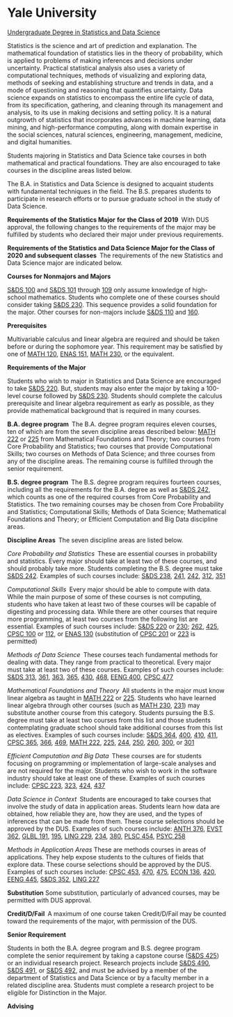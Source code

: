 # Yale University

[Undergraduate Degree in Statistics and Data Science](http://catalog.yale.edu/ycps/subjects-of-instruction/statistics/)

Statistics is the science and art of prediction and explanation. The mathematical foundation of statistics lies in the theory of probability, which is applied to problems of making inferences and decisions under uncertainty. Practical statistical analysis also uses a variety of computational techniques, methods of visualizing and exploring data, methods of seeking and establishing structure and trends in data, and a mode of questioning and reasoning that quantifies uncertainty. Data science expands on statistics to encompass the entire life cycle of data, from its specification, gathering, and cleaning through its management and analysis, to its use in making decisions and setting policy. It is a natural outgrowth of statistics that incorporates advances in machine learning, data mining, and high-performance computing, along with domain expertise in the social sciences, natural sciences, engineering, management, medicine, and digital humanities.

Students majoring in Statistics and Data Science take courses in both mathematical and practical foundations. They are also encouraged to take courses in the discipline areas listed below.

The B.A. in Statistics and Data Science is designed to acquaint students with fundamental techniques in the field. The B.S. prepares students to participate in research efforts or to pursue graduate school in the study of Data Science.

**Requirements of the Statistics Major** **for** **the Class of 2019** With DUS approval, the following changes to the requirements of the major may be fulfilled by students who declared their major under previous requirements.

**Requirements of the Statistics and Data Science Major for the Class of 2020 and subsequent classes** The requirements of the new Statistics and Data Science major are indicated below.

**Courses for Nonmajors and Majors**

[S&DS 100](http://catalog.yale.edu/search/?P=S%26DS%20100) and [S&DS 101](http://catalog.yale.edu/search/?P=S%26DS%20101) through [109](http://catalog.yale.edu/search/?P=S%26DS%20109) only assume knowledge of high-school mathematics. Students who complete one of these courses should consider taking [S&DS 230](http://catalog.yale.edu/search/?P=S%26DS%20230). This sequence provides a solid foundation for the major. Other courses for non-majors include [S&DS 110](http://catalog.yale.edu/search/?P=S%26DS%20110) and [160](http://catalog.yale.edu/search/?P=S%26DS%20160).

**Prerequisites**

Multivariable calculus and linear algebra are required and should be taken before or during the sophomore year. This requirement may be satisfied by one of [MATH 120](http://catalog.yale.edu/search/?P=MATH%20120), [ENAS 151](http://catalog.yale.edu/search/?P=ENAS%20151), [MATH 230](http://catalog.yale.edu/search/?P=MATH%20230), or the equivalent.

**Requirements of the Major**

Students who wish to major in Statistics and Data Science are encouraged to take [S&DS 220](http://catalog.yale.edu/search/?P=S%26DS%20220). But, students may also enter the major by taking a 100-level course followed by [S&DS 230](http://catalog.yale.edu/search/?P=S%26DS%20230). Students should complete the calculus prerequisite and linear algebra requirement as early as possible, as they provide mathematical background that is required in many courses. 

**B.A. degree program** The B.A. degree program requires eleven courses, ten of which are from the seven discipline areas described below: [MATH 222](http://catalog.yale.edu/search/?P=MATH%20222) or [225](http://catalog.yale.edu/search/?P=MATH%20225) from Mathematical Foundations and Theory; two courses from Core Probability and Statistics; two courses that provide Computational Skills; two courses on Methods of Data Science; and three courses from any of the discipline areas. The remaining course is fulfilled through the senior requirement.

**B.S. degree program** The B.S. degree program requires fourteen courses, including all the requirements for the B.A. degree as well as [S&DS 242](http://catalog.yale.edu/search/?P=S%26DS%20242), which counts as one of the required courses from Core Probability and Statistics. The two remaining courses may be chosen from Core Probability and Statistics; Computational Skills; Methods of Data Science; Mathematical Foundations and Theory; or Efficient Computation and Big Data discipline areas.

**Discipline Areas** The seven discipline areas are listed below. 

_Core Probability and Statistics_ These are essential courses in probability and statistics. Every major should take at least two of these courses, and should probably take more. Students completing the B.S. degree must take [S&DS 242](http://catalog.yale.edu/search/?P=S%26DS%20242). Examples of such courses include: [S&DS 238](http://catalog.yale.edu/search/?P=S%26DS%20238), [241](http://catalog.yale.edu/search/?P=S%26DS%20241), [242](http://catalog.yale.edu/search/?P=S%26DS%20242), [312](http://catalog.yale.edu/search/?P=S%26DS%20312), [351](http://catalog.yale.edu/search/?P=S%26DS%20351)

_Computational Skills_ Every major should be able to compute with data. While the main purpose of some of these courses is not computing, students who have taken at least two of these courses will be capable of digesting and processing data. While there are other courses that require more programming, at least two courses from the following list are essential. Examples of such courses include: [S&DS 220](http://catalog.yale.edu/search/?P=S%26DS%20220) or [230](http://catalog.yale.edu/search/?P=S%26DS%20230); [262](http://catalog.yale.edu/search/?P=S%26DS%20262), [425](http://catalog.yale.edu/search/?P=S%26DS%20425), [CPSC 100](http://catalog.yale.edu/search/?P=CPSC%20100) or [112](http://catalog.yale.edu/search/?P=CPSC%20112), or [ENAS 130](http://catalog.yale.edu/search/?P=ENAS%20130) \(substitution of [CPSC 201](http://catalog.yale.edu/search/?P=CPSC%20201) or [223](http://catalog.yale.edu/search/?P=CPSC%20223) is permitted\)

_Methods of Data Science_ These courses teach fundamental methods for dealing with data. They range from practical to theoretical. Every major must take at least two of these courses. Examples of such courses include: [S&DS 313](http://catalog.yale.edu/search/?P=S%26DS%20313), [361](http://catalog.yale.edu/search/?P=S%26DS%20361), [363](http://catalog.yale.edu/search/?P=S%26DS%20363), [365](http://catalog.yale.edu/search/?P=S%26DS%20365), [430](http://catalog.yale.edu/search/?P=S%26DS%20430), [468](http://catalog.yale.edu/search/?P=S%26DS%20468), [EENG 400](http://catalog.yale.edu/search/?P=EENG%20400), [CPSC 477](http://catalog.yale.edu/search/?P=CPSC%20477)

_Mathematical Foundations and Theory_ All students in the major must know linear algebra as taught in [MATH 222](http://catalog.yale.edu/search/?P=MATH%20222) or [225](http://catalog.yale.edu/search/?P=MATH%20225). Students who have learned linear algebra through other courses \(such as [MATH 230](http://catalog.yale.edu/search/?P=MATH%20230), [231](http://catalog.yale.edu/search/?P=MATH%20231)\) may substitute another course from this category. Students pursuing the B.S. degree must take at least two courses from this list and those students contemplating graduate school should take additional courses from this list as electives. Examples of such courses include: [S&DS 364](http://catalog.yale.edu/search/?P=S%26DS%20364), [400](http://catalog.yale.edu/search/?P=S%26DS%20400), [410](http://catalog.yale.edu/search/?P=S%26DS%20410), [411](http://catalog.yale.edu/search/?P=S%26DS%20411), [CPSC 365](http://catalog.yale.edu/search/?P=CPSC%20365), [366](http://catalog.yale.edu/search/?P=CPSC%20366), [469](http://catalog.yale.edu/search/?P=CPSC%20469), [MATH 222](http://catalog.yale.edu/search/?P=MATH%20222), [225](http://catalog.yale.edu/search/?P=MATH%20225), [244](http://catalog.yale.edu/search/?P=MATH%20244), [250](http://catalog.yale.edu/search/?P=MATH%20250), [260](http://catalog.yale.edu/search/?P=MATH%20260), [300](http://catalog.yale.edu/search/?P=MATH%20300), or [301](http://catalog.yale.edu/search/?P=MATH%20301)

_Efficient Computation and Big Data_ These courses are for students focusing on programming or implementation of large-scale analyses and are not required for the major. Students who wish to work in the software industry should take at least one of these. Examples of such courses include: [CPSC 223](http://catalog.yale.edu/search/?P=CPSC%20223), [323](http://catalog.yale.edu/search/?P=CPSC%20323), [424](http://catalog.yale.edu/search/?P=CPSC%20424), [437](http://catalog.yale.edu/search/?P=CPSC%20437)

_Data Science in Context_ Students are encouraged to take courses that involve the study of data in application areas. Students learn how data are obtained, how reliable they are, how they are used, and the types of inferences that can be made from them. These course selections should be approved by the DUS. Examples of such courses include: [ANTH 376](http://catalog.yale.edu/search/?P=ANTH%20376), [EVST 362](http://catalog.yale.edu/search/?P=EVST%20362), [GLBL 191](http://catalog.yale.edu/search/?P=GLBL%20191), [195](http://catalog.yale.edu/search/?P=GLBL%20195), [LING 229](http://catalog.yale.edu/search/?P=LING%20229), [234](http://catalog.yale.edu/search/?P=LING%20234), [380](http://catalog.yale.edu/search/?P=LING%20380), [PLSC 454](http://catalog.yale.edu/search/?P=PLSC%20454), [PSYC 258](http://catalog.yale.edu/search/?P=PSYC%20258)

_Methods in Application Areas_ These are methods courses in areas of applications. They help expose students to the cultures of fields that explore data. These course selections should be approved by the DUS. Examples of such courses include: [CPSC 453](http://catalog.yale.edu/search/?P=CPSC%20453), [470](http://catalog.yale.edu/search/?P=CPSC%20470), [475](http://catalog.yale.edu/search/?P=CPSC%20475), [ECON 136](http://catalog.yale.edu/search/?P=ECON%20136), [420](http://catalog.yale.edu/search/?P=ECON%20420), [EENG 445](http://catalog.yale.edu/search/?P=EENG%20445), [S&DS 352](http://catalog.yale.edu/search/?P=S%26DS%20352), [LING 227](http://catalog.yale.edu/search/?P=LING%20227)

**Substitution** Some substitution, particularly of advanced courses, may be permitted with DUS approval.

**Credit/D/Fail** A maximum of one course taken Credit/D/Fail may be counted toward the requirements of the major, with permission of the DUS.

**Senior Requirement** 

Students in both the B.A. degree program and B.S. degree program complete the senior requirement by taking a capstone course \([S&DS 425](http://catalog.yale.edu/search/?P=S%26DS%20425)\) or an individual research project. Research projects include [S&DS 490](http://catalog.yale.edu/search/?P=S%26DS%20490), [S&DS 491](http://catalog.yale.edu/search/?P=S%26DS%20491), or [S&DS 492](http://catalog.yale.edu/search/?P=S%26DS%20492), and must be advised by a member of the department of Statistics and Data Science or by a faculty member in a related discipline area. Students must complete a research project to be eligible for Distinction in the Major.

**Advising**

